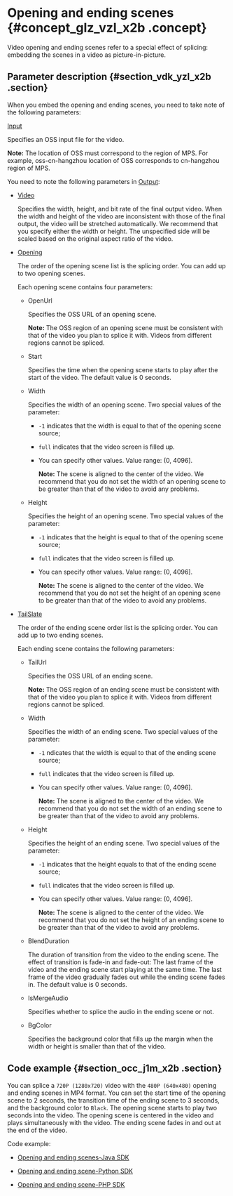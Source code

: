 # Opening and ending scenes {#concept_glz_vzl_x2b .concept}

Video opening and ending scenes refer to a special effect of splicing: embedding the scenes in a video as picture-in-picture.

## Parameter description {#section_vdk_yzl_x2b .section}

When you embed the opening and ending scenes, you need to take note of the following parameters:

[Input](https://help.aliyun.com/document_detail/29253.html#h2-19-15)

Specifies an OSS input file for the video.

**Note:** The location of OSS must correspond to the region of MPS. For example, oss-cn-hangzhou location of OSS corresponds to cn-hangzhou region of MPS.

You need to note the following parameters in [Output](https://help.aliyun.com/document_detail/29253.html#h2-2-output-2):

-   [Video](https://help.aliyun.com/document_detail/29253.html#h2-8-video-8)

    Specifies the width, height, and bit rate of the final output video. When the width and height of the video are inconsistent with those of the final output, the video will be stretched automatically. We recommend that you specify either the width or height. The unspecified side will be scaled based on the original aspect ratio of the video.

-   [Opening](https://help.aliyun.com/document_detail/29253.html#h2-35-opening-31)

    The order of the opening scene list is the splicing order. You can add up to two opening scenes.

    Each opening scene contains four parameters:

    -   OpenUrl

        Specifies the OSS URL of an opening scene.

        **Note:** The OSS region of an opening scene must be consistent with that of the video you plan to splice it with. Videos from different regions cannot be spliced.

    -   Start

        Specifies the time when the opening scene starts to play after the start of the video. The default value is 0 seconds.

    -   Width

        Specifies the width of an opening scene. Two special values of the parameter:

        -   `-1` indicates that the width is equal to that of the opening scene source;

        -   `full` indicates that the video screen is filled up.

        -   You can specify other values. Value range: \(0, 4096\].

            **Note:** The scene is aligned to the center of the video. We recommend that you do not set the width of an opening scene to be greater than that of the video to avoid any problems.

    -   Height

        Specifies the height of an opening scene. Two special values of the parameter:

        -   `-1` indicates that the height is equal to that of the opening scene source;

        -   `full` indicates that the video screen is filled up.

        -   You can specify other values. Value range: \(0, 4096\].

            **Note:** The scene is aligned to the center of the video. We recommend that you do not set the height of an opening scene to be greater than that of the video to avoid any problems.

-   [TailSlate](https://help.aliyun.com/document_detail/29253.html#h2-36-tailslate-32)

    The order of the ending scene order list is the splicing order. You can add up to two ending scenes.

    Each ending scene contains the following parameters:

    -   TailUrl

        Specifies the OSS URL of an ending scene.

        **Note:** The OSS region of an ending scene must be consistent with that of the video you plan to splice it with. Videos from different regions cannot be spliced.

    -   Width

        Specifies the width of an ending scene. Two special values of the parameter:

        -   `-1` ndicates that the width is equal to that of the ending scene source;

        -   `full` indicates that the video screen is filled up.

        -   You can specify other values. Value range: \(0, 4096\].

            **Note:** The scene is aligned to the center of the video. We recommend that you do not set the width of an ending scene to be greater than that of the video to avoid any problems.

    -   Height

        Specifies the height of an ending scene. Two special values of the parameter:

        -   `-1` indicates that the height equals to that of the ending scene source;

        -   `full` indicates that the video screen is filled up.

        -   You can specify other values. Value range: \(0, 4096\].

            **Note:** The scene is aligned to the center of the video. We recommend that you do not set the height of an ending scene to be greater than that of the video to avoid any problems.

    -   BlendDuration

        The duration of transition from the video to the ending scene. The effect of transition is fade-in and fade-out: The last frame of the video and the ending scene start playing at the same time. The last frame of the video gradually fades out while the ending scene fades in. The default value is 0 seconds.

    -   IsMergeAudio

        Specifies whether to splice the audio in the ending scene or not.

    -   BgColor

        Specifies the background color that fills up the margin when the width or height is smaller than that of the video.


## Code example {#section_occ_j1m_x2b .section}

You can splice a `720P (1280x720)` video with the `480P (640x480)` opening and ending scenes in MP4 format. You can set the start time of the opening scene to 2 seconds, the transition time of the ending scene to 3 seconds, and the background color to `Black`. The opening scene starts to play two seconds into the video. The opening scene is centered in the video and plays simultaneously with the video. The ending scene fades in and out at the end of the video.

Code example:

-   [Opening and ending scenes-Java SDK](https://help.aliyun.com/document_detail/85511.html)

-   [Opening and ending scene-Python SDK](https://help.aliyun.com/document_detail/85513.html)

-   [Opening and ending scene-PHP SDK](https://help.aliyun.com/document_detail/85515.html)


